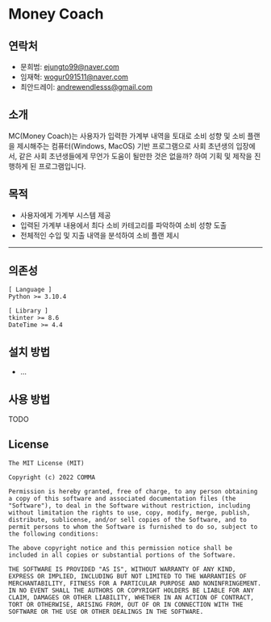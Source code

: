 # Money Coach

## 연락처

* 문희범: ejungto99@naver.com
* 임재혁: wogur091511@naver.com
* 최안드레이: andrewendlesss@gmail.com

## 소개

MC(Money Coach)는 사용자가 입력한 가계부 내역을 토대로 소비 성향 및 소비 플랜을 제시해주는 컴퓨터(Windows, MacOS) 기반 프로그램으로 사회 초년생의 입장에서, 같은 사회 초년생들에게 무언가 도움이 될만한 것은 없을까? 하여 기획 및 제작을 진행하게 된 프로그램입니다.


## 목적

- 사용자에게 가계부 시스템 제공
- 입력된 가계부 내용에서 최다 소비 카테고리를 파악하여 소비 성향 도출
- 전체적인 수입 및 지출 내역을 분석하여 소비 플랜 제시

-----

## 의존성

```
[ Language ]
Python >= 3.10.4

[ Library ]
tkinter >= 8.6
DateTime >= 4.4 
```

## 설치 방법

* ...

## 사용 방법

TODO

## License

```
The MIT License (MIT)

Copyright (c) 2022 COMMA

Permission is hereby granted, free of charge, to any person obtaining a copy of this software and associated documentation files (the "Software"), to deal in the Software without restriction, including without limitation the rights to use, copy, modify, merge, publish, distribute, sublicense, and/or sell copies of the Software, and to permit persons to whom the Software is furnished to do so, subject to the following conditions:

The above copyright notice and this permission notice shall be included in all copies or substantial portions of the Software.

THE SOFTWARE IS PROVIDED "AS IS", WITHOUT WARRANTY OF ANY KIND, EXPRESS OR IMPLIED, INCLUDING BUT NOT LIMITED TO THE WARRANTIES OF MERCHANTABILITY, FITNESS FOR A PARTICULAR PURPOSE AND NONINFRINGEMENT. IN NO EVENT SHALL THE AUTHORS OR COPYRIGHT HOLDERS BE LIABLE FOR ANY CLAIM, DAMAGES OR OTHER LIABILITY, WHETHER IN AN ACTION OF CONTRACT, TORT OR OTHERWISE, ARISING FROM, OUT OF OR IN CONNECTION WITH THE SOFTWARE OR THE USE OR OTHER DEALINGS IN THE SOFTWARE.
```
